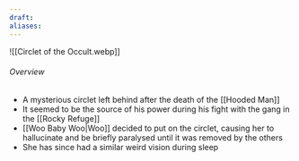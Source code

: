 ```yaml
---
draft: 
aliases:
---
```

![[Circlet of the Occult.webp]]
###### Overview
- A mysterious circlet left behind after the death of the [[Hooded Man]]
- It seemed to be the source of his power during his fight with the gang in the [[Rocky Refuge]]
- [[Woo Baby Woo|Woo]] decided to put on the circlet, causing her to hallucinate and be briefly paralysed until it was removed by the others
- She has since had a similar weird vision during sleep